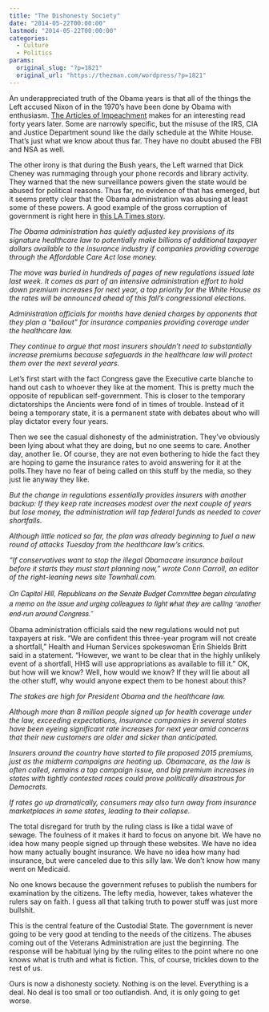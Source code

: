 ```yaml
---
title: "The Dishonesty Society"
date: "2014-05-22T00:00:00"
lastmod: "2014-05-22T00:00:00"
categories:
  - Culture
  - Politics
params:
  original_slug: "?p=1821"
  original_url: "https://thezman.com/wordpress/?p=1821"
---
```


An underappreciated truth of the Obama years is that all of the things
the Left accused Nixon of in the 1970’s have been done by Obama with
enthusiasm.
<a href="http://watergate.info/impeachment/articles-of-impeachment"
rel="noopener noreferrer" target="_blank">The Articles of
Impeachment</a> makes for an interesting read forty years later. Some
are narrowly specific, but the misuse of the IRS, CIA and Justice
Department sound like the daily schedule at the White House. That’s just
what we know about thus far. They have no doubt abused the FBI and NSA
as well.

The other irony is that during the Bush years, the Left warned that Dick
Cheney was rummaging through your phone records and library activity.
They warned that the new surveillance powers given the state would be
abused for political reasons. Thus far, no evidence of that has emerged,
but it seems pretty clear that the Obama administration was abusing at
least some of these powers. A good example of the gross corruption of
government is right here in <a
href="http://www.latimes.com/nation/la-na-insurance-bailout-20140521-story.html#page=1"
rel="noopener noreferrer" target="_blank">this LA Times story</a>.

*The Obama administration has quietly adjusted key provisions of its
signature healthcare law to potentially make billions of additional
taxpayer dollars available to the insurance industry if companies
providing coverage through the Affordable Care Act lose money.*

*The move was buried in hundreds of pages of new regulations issued late
last week. It comes as part of an intensive administration effort to
hold down premium increases for next year, a top priority for the White
House as the rates will be announced ahead of this fall’s congressional
elections.*

*Administration officials for months have denied charges by opponents
that they plan a “bailout” for insurance companies providing coverage
under the healthcare law.*

*They continue to argue that most insurers shouldn’t need to
substantially increase premiums because safeguards in the healthcare law
will protect them over the next several years.*

Let’s first start with the fact Congress gave the Executive carte
blanche to hand out cash to whoever they like at the moment. This is
pretty much the opposite of republican self-government. This is closer
to the temporary dictatorships the Ancients were fond of in times of
trouble. Instead of it being a temporary state, it is a permanent state
with debates about who will play dictator every four years.

Then we see the casual dishonesty of the administration. They’ve
obviously been lying about what they are doing, but no one seems to
care. Another day, another lie. Of course, they are not even bothering
to hide the fact they are hoping to game the insurance rates to avoid
answering for it at the polls.They have no fear of being called on this
stuff by the media, so they just lie anyway they like.

*But the change in regulations essentially provides insurers with
another backup: If they keep rate increases modest over the next couple
of years but lose money, the administration will tap federal funds as
needed to cover shortfalls.*

*Although little noticed so far, the plan was already beginning to fuel
a new round of attacks Tuesday from the healthcare law’s critics.*

*“If conservatives want to stop the illegal Obamacare insurance bailout
before it starts they must start planning now,” wrote Conn Carroll, an
editor of the right-leaning news site Townhall.com.*

*<span style="font-family: 'Helvetica Neue', Helvetica, Arial, 'Nimbus Sans L', sans-serif;">On
Capitol Hill, Republicans on the Senate Budget Committee began
circulating a memo on the issue and urging colleagues to fight what they
are calling “another end-run around Congress.”</span>*

Obama administration officials said the new regulations would not put
taxpayers at risk. “We are confident this three-year program will not
create a shortfall,” Health and Human Services spokeswoman Erin Shields
Britt said in a statement. “However, we want to be clear that in the
highly unlikely event of a shortfall, HHS will use appropriations as
available to fill it.” OK, but how will we know? Well, how would we
know? If they will lie about all the other stuff, why would anyone
expect them to be honest about this?

*The stakes are high for President Obama and the healthcare law.*

*Although more than 8 million people signed up for health coverage under
the law, exceeding expectations, insurance companies in several states
have been eyeing significant rate increases for next year amid concerns
that their new customers are older and sicker than anticipated.*

*Insurers around the country have started to file proposed 2015
premiums, just as the midterm campaigns are heating up. Obamacare, as
the law is often called, remains a top campaign issue, and big premium
increases in states with tightly contested races could prove politically
disastrous for Democrats.*

*If rates go up dramatically, consumers may also turn away from
insurance marketplaces in some states, leading to their collapse.*

The total disregard for truth by the ruling class is like a tidal wave
of sewage. The foulness of it makes it hard to focus on anyone bit. We
have no idea how many people signed up through these websites. We have
no idea how many actually bought insurance. We have no idea how many had
insurance, but were canceled due to this silly law. We don’t know how
many went on Medicaid.

No one knows because the government refuses to publish the numbers for
examination by the citizens. The lefty media, however, takes whatever
the rulers say on faith. I guess all that talking truth to power stuff
was just more bullshit.

This is the central feature of the Custodial State. The government is
never going to be very good at tending to the needs of the citizens. The
abuses coming out of the Veterans Administration are just the beginning.
The response will be habitual lying by the ruling elites to the point
where no one knows what is truth and what is fiction. This, of course,
trickles down to the rest of us.

Ours is now a dishonesty society. Nothing is on the level. Everything is
a deal. No deal is too small or too outlandish. And, it is only going to
get worse.

 
